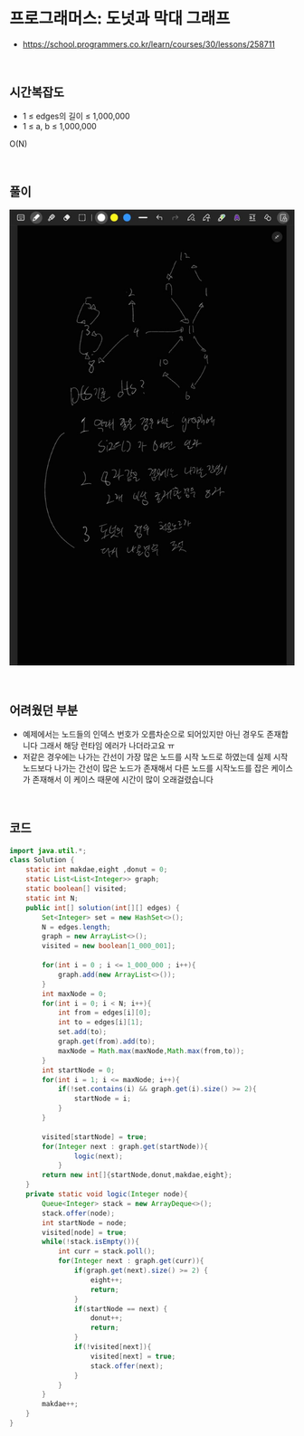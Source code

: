 # 프로그래머스: 도넛과 막대 그래프
* https://school.programmers.co.kr/learn/courses/30/lessons/258711

<br>

## 시간복잡도
- 1 ≤ edges의 길이 ≤ 1,000,000
- 1 ≤ a, b ≤ 1,000,000

O(N)

<br>

## 풀이
![donut.jpg](donut.jpg)



<br>

## 어려웠던 부분
 
  * 예제에서는 노드들의 인덱스 번호가 오름차순으로 되어있지만 아닌 경우도 존재합니다 그래서 해당 런타임 에러가 나더라고요 ㅠ
  * 저같은 경우에는 나가는 간선이 가장 많은 노드를 시작 노드로 하였는데 실제 시작노드보다 나가는 간선이 많은 노드가 존재해서 다른 노드를 시작노드를 잡은 케이스가 존재해서 이 케이스 때문에 시간이 많이 오래걸렸습니다

<br>

## 코드
```java
import java.util.*;
class Solution {
    static int makdae,eight ,donut = 0;
    static List<List<Integer>> graph;
    static boolean[] visited;
    static int N;
    public int[] solution(int[][] edges) {
        Set<Integer> set = new HashSet<>();
        N = edges.length;
        graph = new ArrayList<>();
        visited = new boolean[1_000_001];
        
        for(int i = 0 ; i <= 1_000_000 ; i++){
            graph.add(new ArrayList<>());
        }
        int maxNode = 0;
        for(int i = 0; i < N; i++){
            int from = edges[i][0];
            int to = edges[i][1];
            set.add(to);
            graph.get(from).add(to);
            maxNode = Math.max(maxNode,Math.max(from,to));
        }
        int startNode = 0;
        for(int i = 1; i <= maxNode; i++){
            if(!set.contains(i) && graph.get(i).size() >= 2){
                startNode = i;
            }
        }
        
        visited[startNode] = true;
        for(Integer next : graph.get(startNode)){
                logic(next);
            }
        return new int[]{startNode,donut,makdae,eight};
    }
    private static void logic(Integer node){
        Queue<Integer> stack = new ArrayDeque<>();
        stack.offer(node);
        int startNode = node;
        visited[node] = true;
        while(!stack.isEmpty()){
            int curr = stack.poll();
            for(Integer next : graph.get(curr)){
                if(graph.get(next).size() >= 2) {
                    eight++;
                    return;
                } 
                if(startNode == next) {
                    donut++;
                    return;
                }
                if(!visited[next]){
                    visited[next] = true;
                    stack.offer(next);
                }
            }
        }
        makdae++;
    }
}
```

